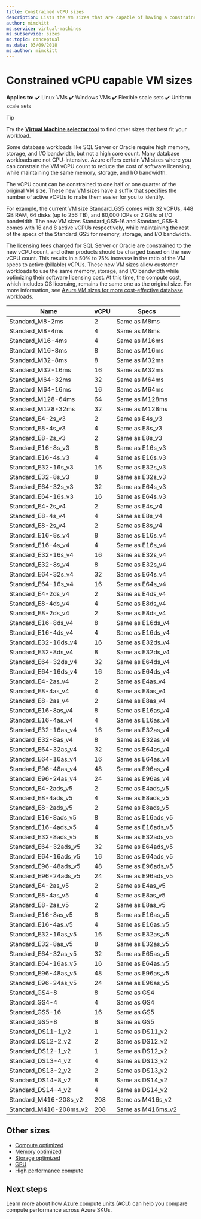 ```yaml
---
title: Constrained vCPU sizes 
description: Lists the Vm sizes that are capable of having a constrained vCPU count.
author: mimckitt
ms.service: virtual-machines
ms.subservice: sizes
ms.topic: conceptual
ms.date: 03/09/2018
ms.author: mimckitt
---
```


# Constrained vCPU capable VM sizes

**Applies to:** :heavy_check_mark: Linux VMs :heavy_check_mark: Windows VMs :heavy_check_mark: Flexible scale sets :heavy_check_mark: Uniform scale sets

> [!TIP]
> Try the **[Virtual Machine selector tool](https://aka.ms/vm-selector)** to find other sizes that best fit your workload.

Some database workloads like SQL Server or Oracle require high memory, storage, and I/O bandwidth, but not a high core count. Many database workloads are not CPU-intensive. Azure offers certain VM sizes where you can constrain the VM vCPU count to reduce the cost of software licensing, while maintaining the same memory, storage, and I/O bandwidth.

The vCPU count can be  constrained to one half or one quarter of the original VM size. These new VM sizes have a suffix that specifies the number of active vCPUs to make them easier for you to identify.

For example, the current VM size Standard_GS5 comes with 32 vCPUs, 448 GB RAM, 64 disks (up to 256 TB), and 80,000 IOPs or 2 GB/s of I/O bandwidth. The new VM sizes Standard_GS5-16 and Standard_GS5-8 comes with 16 and 8 active vCPUs respectively, while maintaining the rest of the specs of the Standard_GS5 for memory, storage, and I/O bandwidth.

The licensing fees charged for SQL Server or Oracle are constrained to the new vCPU count, and other products should be charged based on the new vCPU count. This results in a 50% to 75% increase in the ratio of the VM specs to active (billable) vCPUs. These new VM sizes allow customer workloads to use the same memory, storage, and I/O bandwidth while optimizing their software licensing cost. At this time, the compute cost, which includes OS licensing, remains the same one as the original size. For more information, see [Azure VM sizes for more cost-effective database workloads](https://azure.microsoft.com/blog/announcing-new-azure-vm-sizes-for-more-cost-effective-database-workloads/).


| Name                | vCPU | Specs           |
|---------------------|------|-----------------|
| Standard_M8-2ms     | 2    | Same as M8ms    |
| Standard_M8-4ms     | 4    | Same as M8ms    |
| Standard_M16-4ms    | 4    | Same as M16ms   |
| Standard_M16-8ms    | 8    | Same as M16ms   |
| Standard_M32-8ms    | 8    | Same as M32ms   |
| Standard_M32-16ms   | 16   | Same as M32ms   |
| Standard_M64-32ms   | 32   | Same as M64ms   |
| Standard_M64-16ms   | 16   | Same as M64ms   |
| Standard_M128-64ms  | 64   | Same as M128ms  |
| Standard_M128-32ms  | 32   | Same as M128ms  |
| Standard_E4-2s_v3   | 2    | Same as E4s_v3  |
| Standard_E8-4s_v3   | 4    | Same as E8s_v3  |
| Standard_E8-2s_v3   | 2    | Same as E8s_v3  |
| Standard_E16-8s_v3  | 8    | Same as E16s_v3 |
| Standard_E16-4s_v3  | 4    | Same as E16s_v3 |
| Standard_E32-16s_v3 | 16   | Same as E32s_v3 |
| Standard_E32-8s_v3  | 8    | Same as E32s_v3 |
| Standard_E64-32s_v3 | 32   | Same as E64s_v3 |
| Standard_E64-16s_v3 | 16   | Same as E64s_v3 |
| Standard_E4-2s_v4   | 2    | Same as E4s_v4  |
| Standard_E8-4s_v4   | 4    | Same as E8s_v4  |
| Standard_E8-2s_v4   | 2    | Same as E8s_v4  |
| Standard_E16-8s_v4  | 8    | Same as E16s_v4 |
| Standard_E16-4s_v4  | 4    | Same as E16s_v4 |
| Standard_E32-16s_v4 | 16   | Same as E32s_v4 |
| Standard_E32-8s_v4  | 8    | Same as E32s_v4 |
| Standard_E64-32s_v4 | 32   | Same as E64s_v4 |
| Standard_E64-16s_v4 | 16   | Same as E64s_v4 |
| Standard_E4-2ds_v4  | 2    | Same as E4ds_v4 |
| Standard_E8-4ds_v4  | 4    | Same as E8ds_v4 |
| Standard_E8-2ds_v4  | 2    | Same as E8ds_v4 |
| Standard_E16-8ds_v4 | 8    | Same as E16ds_v4|
| Standard_E16-4ds_v4 | 4    | Same as E16ds_v4|
| Standard_E32-16ds_v4| 16   | Same as E32ds_v4|
| Standard_E32-8ds_v4 | 8    | Same as E32ds_v4|
| Standard_E64-32ds_v4| 32   | Same as E64ds_v4|
| Standard_E64-16ds_v4| 16   | Same as E64ds_v4|
| Standard_E4-2as_v4  | 2    | Same as E4as_v4 |
| Standard_E8-4as_v4  | 4    | Same as E8as_v4 |
| Standard_E8-2as_v4  | 2    | Same as E8as_v4 |
| Standard_E16-8as_v4 | 8    | Same as E16as_v4|
| Standard_E16-4as_v4 | 4    | Same as E16as_v4|
| Standard_E32-16as_v4| 16   | Same as E32as_v4|
| Standard_E32-8as_v4 | 8    | Same as E32as_v4|
| Standard_E64-32as_v4| 32   | Same as E64as_v4|
| Standard_E64-16as_v4| 16   | Same as E64as_v4|
| Standard_E96-48as_v4| 48   | Same as E96as_v4|
| Standard_E96-24as_v4| 24   | Same as E96as_v4|
| Standard_E4-2ads_v5 | 2    | Same as E4ads_v5|
| Standard_E8-4ads_v5 | 4    | Same as E8ads_v5|
| Standard_E8-2ads_v5 | 2    | Same as E8ads_v5|
| Standard_E16-8ads_v5| 8    | Same as E16ads_v5|
| Standard_E16-4ads_v5| 4    | Same as E16ads_v5|
| Standard_E32-8ads_v5| 8   | Same as E32ads_v5|
| Standard_E64-32ads_v5| 32   | Same as E64ads_v5|
| Standard_E64-16ads_v5| 16  | Same as E64ads_v5|
| Standard_E96-48ads_v5| 48  | Same as E96ads_v5|
| Standard_E96-24ads_v5| 24  | Same as E96ads_v5|
| Standard_E4-2as_v5  |	2    | Same as E4as_v5 | 
| Standard_E8-4as_v5  |	4    | Same as E8as_v5 | 
| Standard_E8-2as_v5  |	2    | Same as E8as_v5 | 
| Standard_E16-8as_v5 |	8    | Same as E16as_v5|
| Standard_E16-4as_v5 |	4    | Same as E16as_v5|
| Standard_E32-16as_v5|	16   | Same as E32as_v5|
| Standard_E32-8as_v5 |	8    | Same as E32as_v5|
| Standard_E64-32as_v5|	32   | Same as E65as_v5|
| Standard_E64-16as_v5| 16   | Same as E64as_v5|
| Standard_E96-48as_v5 | 48  | Same as E96as_v5|
| Standard_E96-24as_v5 | 24  | Same as E96as_v5|
| Standard_GS4-8      | 8    | Same as GS4     |
| Standard_GS4-4      | 4    | Same as GS4     |
| Standard_GS5-16     | 16   | Same as GS5     |
| Standard_GS5-8      | 8    | Same as GS5     |
| Standard_DS11-1_v2  | 1    | Same as DS11_v2 |
| Standard_DS12-2_v2  | 2    | Same as DS12_v2 |
| Standard_DS12-1_v2  | 1    | Same as DS12_v2 |
| Standard_DS13-4_v2  | 4    | Same as DS13_v2 |
| Standard_DS13-2_v2  | 2    | Same as DS13_v2 |
| Standard_DS14-8_v2  | 8    | Same as DS14_v2 |
| Standard_DS14-4_v2  | 4    | Same as DS14_v2 |
| Standard_M416-208s_v2 | 208    | Same as M416s_v2|
| Standard_M416-208ms_v2 | 208    | Same as M416ms_v2 |

## Other sizes
- [Compute optimized](./sizes-compute.md)
- [Memory optimized](./sizes-memory.md)
- [Storage optimized](./sizes-storage.md)
- [GPU](./sizes-gpu.md)
- [High performance compute](./sizes-hpc.md)

## Next steps
Learn more about how [Azure compute units (ACU)](./acu.md) can help you compare compute performance across Azure SKUs.